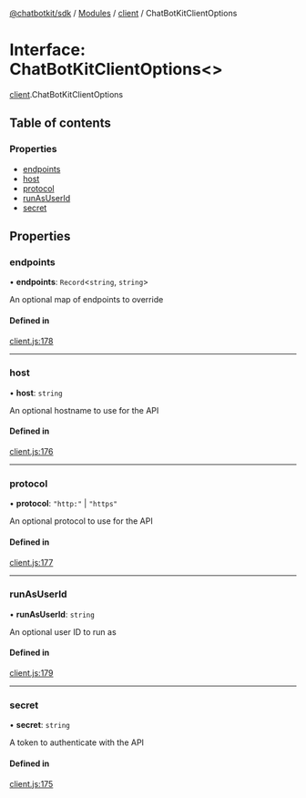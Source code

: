 [@chatbotkit/sdk](../README.md) / [Modules](../modules.md) / [client](../modules/client.md) / ChatBotKitClientOptions

# Interface: ChatBotKitClientOptions\<\>

[client](../modules/client.md).ChatBotKitClientOptions

## Table of contents

### Properties

- [endpoints](client.ChatBotKitClientOptions.md#endpoints)
- [host](client.ChatBotKitClientOptions.md#host)
- [protocol](client.ChatBotKitClientOptions.md#protocol)
- [runAsUserId](client.ChatBotKitClientOptions.md#runasuserid)
- [secret](client.ChatBotKitClientOptions.md#secret)

## Properties

### endpoints

• **endpoints**: `Record`\<`string`, `string`\>

An optional map of endpoints to override

#### Defined in

[client.js:178](https://github.com/chatbotkit/node-sdk/blob/main/packages/sdk/src/client.js#L178)

___

### host

• **host**: `string`

An optional hostname to use for the API

#### Defined in

[client.js:176](https://github.com/chatbotkit/node-sdk/blob/main/packages/sdk/src/client.js#L176)

___

### protocol

• **protocol**: ``"http:"`` \| ``"https"``

An optional protocol to use for the API

#### Defined in

[client.js:177](https://github.com/chatbotkit/node-sdk/blob/main/packages/sdk/src/client.js#L177)

___

### runAsUserId

• **runAsUserId**: `string`

An optional user ID to run as

#### Defined in

[client.js:179](https://github.com/chatbotkit/node-sdk/blob/main/packages/sdk/src/client.js#L179)

___

### secret

• **secret**: `string`

A token to authenticate with the API

#### Defined in

[client.js:175](https://github.com/chatbotkit/node-sdk/blob/main/packages/sdk/src/client.js#L175)

